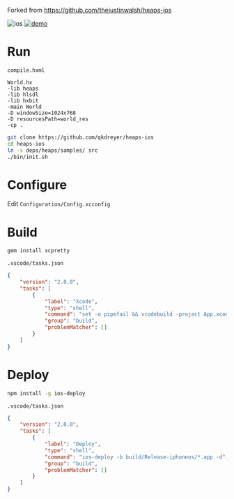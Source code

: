 Forked from https://github.com/thejustinwalsh/heaps-ios

![ios](https://github.com/qkdreyer/heaps-ios/workflows/ios/badge.svg?branch=master)
[![demo](https://asciinema.org/a/310075.svg)](https://asciinema.org/a/310075?autoplay=1)

# Run
`compile.hxml`
```
World.hx
-lib heaps
-lib hlsdl
-lib hxbit
-main World
-D windowSize=1024x768
-D resourcesPath=world_res
-cp .
```

```sh
git clone https://github.com/qkdreyer/heaps-ios
cd heaps-ios
ln -s deps/heaps/samples/ src
./bin/init.sh
```

# Configure
Edit `Configuration/Config.xcconfig`

# Build
```sh
gem install xcpretty
```

`.vscode/tasks.json`
```json
{
    "version": "2.0.0",
    "tasks": [
        {
            "label": "Xcode",
            "type": "shell",
            "command": "set -o pipefail && xcodebuild -project App.xcodeproj -target App build | xcpretty",
            "group": "build",
            "problemMatcher": []
        }
    ]
}
```

# Deploy
```sh
npm install -g ios-deploy
```

`.vscode/tasks.json`
```json
{
    "version": "2.0.0",
    "tasks": [
        {
            "label": "Deploy",
            "type": "shell",
            "command": "ios-deploy -b build/Release-iphoneos/*.app -d",
            "group": "build",
            "problemMatcher": []
        }
    ]
}
```
